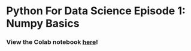 # Python For Data Science Episode 1: Numpy Basics

### View the Colab notebook [here](https://colab.research.google.com/drive/1rF_j_tJCPjSKIkwIYxtN8NOVxwo2b6LO?usp=sharing)!
